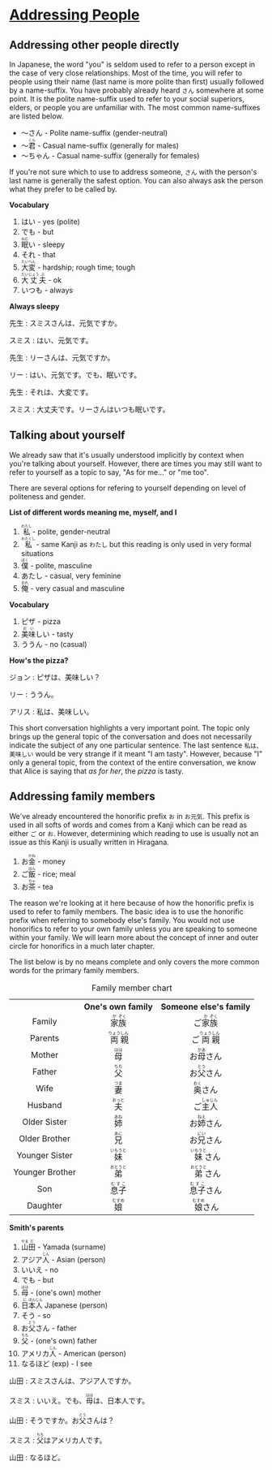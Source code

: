 # [Addressing People](http://www.guidetojapanese.org/learn/complete/people)

## Addressing other people directly

In Japanese, the word "you" is seldom used to refer to a person except in the case of very close relationships. Most of the time, you will refer to people using their name (last name is more polite than first) usually followed by a name-suffix. You have probably already heard `さん` somewhere at some point. It is the polite name-suffix used to refer to your social superiors, elders, or people you are unfamiliar with. The most common name-suffixes are listed below.

- ～さん - Polite name-suffix (gender-neutral)
- ～<ruby>君<rt>くん</rt></ruby> - Casual name-suffix (generally for males)
- ～ちゃん - Casual name-suffix (generally for females)

If you're not sure which to use to address someone, `さん` with the person's last name is generally the safest option. You can also always ask the person what they prefer to be called by.

**Vocabulary**

1. はい - yes (polite)
1. でも - but
1. <ruby>眠<rt>ねむ</rt>い</ruby> - sleepy
1. それ - that
1. <ruby>大<rt>たい</rt>変<rt>へん</rt></ruby> - hardship; rough time; tough
1. <ruby>大<rt>だい</rt>丈<rt>じょう</rt>夫<rt>ぶ</rt></ruby> - ok
1. いつも - always

**Always sleepy**

先生 : スミスさんは、元気ですか。

スミス : はい、元気です。

先生 : リーさんは、元気ですか。

リー : はい、元気です。でも、眠いです。

先生 : それは、大変です。

スミス : 大丈夫です。リーさんはいつも眠いです。

## Talking about yourself

We already saw that it's usually understood implicitly by context when you're talking about yourself. However, there are times you may still want to refer to yourself as a topic to say, "As for me..." or "me too".

There are several options for refering to yourself depending on level of politeness and gender.

**List of different words meaning me, myself, and I**

1. <ruby>私<rt>わたし</rt></ruby> - polite, gender-neutral
1. <ruby>私<rt>わたくし</rt></ruby> - same Kanji as `わたし` but this reading is only used in very formal situations
1. <ruby>僕<rt>ぼく</rt></ruby> - polite, masculine
1. あたし - casual, very feminine
1. <ruby>俺<rt>おれ</rt></ruby> - very casual and masculine

**Vocabulary**

1. ピザ - pizza
1. <ruby>美<rt>お</rt>味<rt>い</rt>しい</ruby> - tasty
1. ううん - no (casual)

**How's the pizza?**

ジョン : ピザは、美味しい？

リー : ううん。

アリス : 私は、美味しい。

This short conversation highlights a very important point. The topic only brings up the general topic of the conversation and does not necessarily indicate the subject of any one particular sentence. The last sentence `私は、美味しい` would be very strange if it meant "I am tasty". However, because "I" only a general topic, from the context of the entire conversation, we know that Alice is saying that *as for her*, the *pizza* is tasty.

## Addressing family members

We've already encountered the honorific prefix `お` in `お元気`. This prefix is used in all softs of words and comes from a Kanji which can be read as either `ご` or `お`. However, determining which reading to use is usually not an issue as this Kanji is usually written in Hiragana.

1. <ruby>お<rt></rt>金<rt>かね</rt></ruby> - money
1. <ruby>ご<rt></rt>飯<rt>はん</rt></ruby> - rice; meal
1. <ruby>お<rt></rt>茶<rt>ちゃ</rt></ruby> - tea

The reason we're looking at it here because of how the honorific prefix is used to refer to family members. The basic idea is to use the honorific prefix when referring to somebody else's family. You would not use honorifics to refer to your own family unless you are speaking to someone within your family. We will learn more about the concept of inner and outer circle for honorifics in a much later chapter.

The list below is by no means complete and only covers the more common words for the primary family members.

<table>
    <caption>Family member chart</caption>
    <tbody align="center">
        <tr>
            <th></th>
            <th>One's own family</th>
            <th>Someone else's family</th>
        </tr>
        <tr>
            <td>Family</td>
            <td><ruby>家<rt>か</rt>族<rt>ぞく</rt></ruby></td>
            <td><ruby>ご<rt></rt>家<rt>か</rt>族<rt>ぞく</rt></ruby></td>
        </tr>
        <tr>
            <td>Parents</td>
            <td><ruby>両<rt>りょう</rt>親<rt>しん</rt></ruby></td>
            <td><ruby>ご<rt></rt>両<rt>りょう</rt>親<rt>しん</rt></ruby></td>
        </tr>
        <tr>
            <td>Mother</td>
            <td><ruby>母<rt>はは</rt></ruby></td>
            <td><ruby>お<rt></rt>母<rt>かあ</rt>さん</ruby></td>
        </tr>
        <tr>
            <td>Father</td>
            <td><ruby>父<rt>ちち</rt></ruby></td>
            <td><ruby>お<rt></rt>父<rt>とう</rt>さん</ruby></td>
        </tr>
        <tr>
            <td>Wife</td>
            <td><ruby>妻<rt>つま</rt></ruby></td>
            <td><ruby>奥<rt>おく</rt>さん</ruby></td>
        </tr>
        <tr>
            <td>Husband</td>
            <td><ruby>夫<rt>おっと</rt></ruby></td>
            <td><ruby>ご<rt></rt>主<rt>しゅ</rt>人<rt>じん</rt></ruby></td>
        </tr>
        <tr>
            <td>Older Sister</td>
            <td><ruby>姉<rt>あね</rt></ruby></td>
            <td><ruby>お<rt></rt>姉<rt>ねえ</rt>さん</ruby></td>
        </tr>
        <tr>
            <td>Older Brother</td>
            <td><ruby>兄<rt>あに</rt></ruby></td>
            <td><ruby>お<rt></rt>兄<rt>にい</rt>さん</ruby></td>
        </tr>
        <tr>
            <td>Younger Sister</td>
            <td><ruby>妹<rt>いもうと</rt></ruby></td>
            <td><ruby>妹<rt>いもうと</rt>さん</ruby></td>
        </tr>
        <tr>
            <td>Younger Brother</td>
            <td><ruby>弟<rt>おとうと</rt></ruby></td>
            <td><ruby>弟<rt>おとうと</rt>さん</ruby></td>
        </tr>
        <tr>
            <td>Son</td>
            <td><ruby>息子<rt>むすこ</rt></ruby></td>
            <td><ruby>息子<rt>むすこ</rt>さん</ruby></td>
        </tr>
        <tr>
            <td>Daughter</td>
            <td><ruby>娘<rt>むすめ</rt></ruby></td>
            <td><ruby>娘<rt>むすめ</rt>さん</ruby></td>
        </tr>
    </tbody>
</table>

**Smith's parents**

1. <ruby>山<rt>やま</rt>田<rt>だ</rt> - Yamada (surname)
1. <ruby>アジア<rt></rt>人<rt>じん</rt></ruby> - Asian (person)
1. いいえ - no
1. でも - but
1. <ruby>母<rt>はは</rt></ruby> - (one's own) mother
1. <ruby>日<rt>に</rt>本<rt>ほん</rt>人<rt>じん</rt></ruby> Japanese (person)
1. そう - so
1. <ruby>お<rt></rt>父<rt>とう</rt>さん</ruby> - father
1. <ruby>父<rt>ちち</rt></ruby> - (one's own) father
1. <ruby>アメリカ<rt></rt>人<rt>じん</rt></ruby> - American (person)
1. なるほど (exp) - I see

山田 : スミスさんは、アジア人ですか。

スミス : いいえ。でも、<ruby>母<rt>はは</rt></ruby>は、日本人です。

山田 : そうですか。<ruby>お<rt></rt>父<rt>とう</rt>さん</ruby>は？

スミス : <ruby>父<rt>ちち</rt></ruby>はアメリカ人です。

山田 : なるほど。